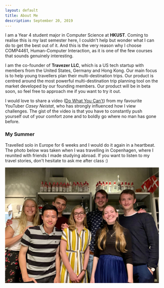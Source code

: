 ```yaml
---
layout: default
title: About Me
description: September 20, 2019
---
```


I am a Year 4 student major in Computer Science at **HKUST**. Coming to realise this is my last semester here, I couldn't help but wonder what I can do to get the best out of it. And this is the very reason why I choose COMP4461, Human-Computer Interaction, as it is one of the few courses that sounds genuinely interesting.

I am the co-founder of **Travezer LLC**, which is a US tech startup with members from the United States, Germany and Hong Kong. Our main focus is to help young travellers plan their multi-destination trips. Our product is centred around the most powerful multi-destination trip planning tool on the market developed by our founding members. Our product will be in beta soon, so feel free to approach me if you want to try it out.

I would love to share a video ([Do What You Can't](https://www.youtube.com/watch?v=jG7dSXcfVqE)) from my favourite YouTuber *Casey Neistat*, who has strongly influenced how I view challenges. The gist of the video is that you have to constantly push yourself out of your comfort zone and to boldly go where no man has gone before.


### My Summer

Travelled solo in Europe for 6 weeks and I would do it again in a heartbeat. The photo below was taken when I was travelling in Copenhagen, where I reunited with friends I made studying abroad. If you want to listen to my travel stories, don't hesitate to ask me after class :)

![Danes, a German and a Chinese](./assets/images/about-me/1.jpeg)